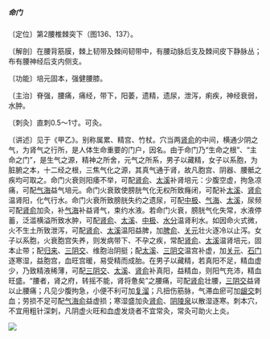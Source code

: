 ##### 命门

〔定位〕第2腰椎棘突下（图136、137）。

〔解剖〕在腰背筋膜，棘上韧带及棘间韧带中，有腰动脉后支及棘间皮下静脉丛；布有腰神经后支内侧支。

〔功能〕培元固本，强健腰膝。

〔主治〕脊强，腰痛，痛经，带下，阳萎，遗精，遗尿，泄泻，痢疾，神经衰弱，水肿。

〔刺灸〕直刺0.5～1寸。可灸。

〔讲述〕见于《甲乙》。别称属累、精宫、竹杖。穴当两[肾俞](https://www.gmzyjc.com/read/zjs/zjs3.1.7-8-0.0.1.3.23.md)的中间，横通少阴之气，为肾气之行所，是人体生命重要的门户，因名。由于命门乃“生命之根”、“主命之门”，是生气之源，精神之所舍，元气之所系，男子以藏精，女子以系胞，为脏腑之本，十二经之根，三焦气化之源，其真气通于肾，故凡胞宫、阴器、腰骶之疾均可取之。命门火衰则阳痿不举，可配[肾俞](https://www.gmzyjc.com/read/zjs/zjs3.1.7-8-0.0.1.3.23.md)、[太溪](https://www.gmzyjc.com/read/zjs/zjs3.1.7-8-0.0.2.3.3.md)补肾培元：少腹空虚，拘急凉痛，可配[气海](https://www.gmzyjc.com/read/zjs/zjs3.2.1-0.1.1.3.6.md)益气培元。命门火衰致使膀胱气化无权所致癃闭，可配补[太溪](https://www.gmzyjc.com/read/zjs/zjs3.1.7-8-0.0.2.3.3.md)、[肾俞](https://www.gmzyjc.com/read/zjs/zjs3.1.7-8-0.0.1.3.23.md)温肾阳，化气行水。命门火衰所致膀胱失约之遗尿，可配[中极](https://www.gmzyjc.com/read/zjs/zjs3.2.1-0.1.1.3.3.md)、[气海](https://www.gmzyjc.com/read/zjs/zjs3.2.1-0.1.1.3.6.md)、[太溪](https://www.gmzyjc.com/read/zjs/zjs3.1.7-8-0.0.2.3.3.md)，尿频可配[肾俞](https://www.gmzyjc.com/read/zjs/zjs3.1.7-8-0.0.1.3.23.md)加灸，补[气海](https://www.gmzyjc.com/read/zjs/zjs3.2.1-0.1.1.3.6.md)补益肾气，束约水液。若命门火衰，膀胱气化失常，水液停蓄，泛滥横溢所致水肿，可配[肾俞](https://www.gmzyjc.com/read/zjs/zjs3.1.7-8-0.0.1.3.23.md)、[太溪](https://www.gmzyjc.com/read/zjs/zjs3.1.7-8-0.0.2.3.3.md)、[中极](https://www.gmzyjc.com/read/zjs/zjs3.2.1-0.1.1.3.3.md)、[水分](https://www.gmzyjc.com/read/zjs/zjs3.2.1-0.1.1.3.8.md)温肾利水。如因命火式微，火不生土所致泄泻，可配[肾俞](https://www.gmzyjc.com/read/zjs/zjs3.1.7-8-0.0.1.3.23.md)、[太溪](https://www.gmzyjc.com/read/zjs/zjs3.1.7-8-0.0.2.3.3.md)温阳益脾，加[脾俞](https://www.gmzyjc.com/read/zjs/zjs3.1.7-8-0.0.1.3.20.md)、[关元](https://www.gmzyjc.com/read/zjs/zjs3.2.1-0.1.1.3.4.md)壮火逐冷以止泻。女子以系胞，火衰胞宫失养，则发病带下、不孕之疾，常配[肾俞](https://www.gmzyjc.com/read/zjs/zjs3.1.7-8-0.0.1.3.23.md)、[太溪](https://www.gmzyjc.com/read/zjs/zjs3.1.7-8-0.0.2.3.3.md)温肾培元，固本止带；配[归来](https://www.gmzyjc.com/read/zjs/zjs3.1.1-3-0.1.3.3.29.md)、[三阴交](https://www.gmzyjc.com/read/zjs/zjs3.1.4-6-0.0.1.3.6.md)、维胞治阴挺；配[太溪](https://www.gmzyjc.com/read/zjs/zjs3.1.7-8-0.0.2.3.3.md)、[三阴交](https://www.gmzyjc.com/read/zjs/zjs3.1.4-6-0.0.1.3.6.md)温宫补虚，加[关元](https://www.gmzyjc.com/read/zjs/zjs3.2.1-0.1.1.3.4.md)、[石门](https://www.gmzyjc.com/read/zjs/zjs3.2.1-0.1.1.3.5.md)逐寒湿，益胞宫，血旺宫暖，易受精而成胎。在男子以藏精，若真阳不足，精血虚少，乃致精液稀薄，可配[三阴交](https://www.gmzyjc.com/read/zjs/zjs3.1.4-6-0.0.1.3.6.md)、[太溪](https://www.gmzyjc.com/read/zjs/zjs3.1.7-8-0.0.2.3.3.md)、[肾俞](https://www.gmzyjc.com/read/zjs/zjs3.1.7-8-0.0.1.3.23.md)补真阳，益精血，则阳气充沛，精血旺盛。“腰者，肾之府，转摇不能，肾将惫矣”之腰痛，可配[肾俞](https://www.gmzyjc.com/read/zjs/zjs3.1.7-8-0.0.1.3.23.md)壮腰，[三阴交](https://www.gmzyjc.com/read/zjs/zjs3.1.4-6-0.0.1.3.6.md)益肾以止腰痛；凡见少腹拘急，小便不利可加[复溜](https://www.gmzyjc.com/read/zjs/zjs3.1.7-8-0.0.2.3.7.md)；凡扭伤筋脉，气滞血瘀可加[龈交](https://www.gmzyjc.com/read/zjs/zjs3.2.2-0.0.1.3.28.md)刺血；劳损不足可配[气海俞](https://www.gmzyjc.com/read/zjs/zjs3.1.7-8-0.0.1.3.24.md)益虚损；寒湿盛加灸[肾俞](https://www.gmzyjc.com/read/zjs/zjs3.1.7-8-0.0.1.3.23.md)、[阴陵泉](https://www.gmzyjc.com/read/zjs/zjs3.1.4-6-0.0.1.3.9.md)以散湿逐寒。刺本穴，不宜用粗针深刺，凡阴虚火旺和血虚发烧者不宜常灸，常灸可助火上炎。

![](img/图136.jpg)
